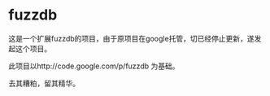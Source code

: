 fuzzdb
========================
这是一个扩展fuzzdb的项目，由于原项目在google托管，切已经停止更新，遂发起这个项目。

此项目以http://code.google.com/p/fuzzdb 为基础。

去其糟粕，留其精华。

